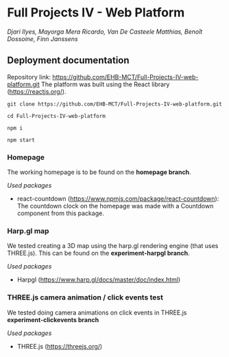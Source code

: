 # Full Projects IV - Web Platform

_Djari Ilyes, Mayorga Mera Ricardo, Van De Casteele Matthias, Benoît Dossoine, Finn Janssens_

## Deployment documentation

Repository link: https://github.com/EHB-MCT/Full-Projects-IV-web-platform.git
The platform was built using the React library (https://reactjs.org/).

```
git clone https://github.com/EHB-MCT/Full-Projects-IV-web-platform.git

cd Full-Projects-IV-web-platform

npm i

npm start

```

### Homepage

The working homepage is to be found on the **homepage branch**.

_Used packages_

- react-countdown (https://www.npmjs.com/package/react-countdown): The countdown clock on the homepage was made with a Countdown component from this package.

### Harp.gl map

We tested creating a 3D map using the harp.gl rendering engine (that uses THREE.js). This can be found on the **experiment-harpgl branch**.

_Used packages_

- Harpgl (https://www.harp.gl/docs/master/doc/index.html)

### THREE.js camera animation / click events test

We tested doing camera animations on click events in THREE.js **experiment-clickevents branch**

_Used packages_

- THREE.js (https://threejs.org/)

